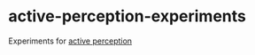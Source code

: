 # active-perception-experiments
Experiments for [active perception](https://github.com/Rezenders/jason-active-perception)

